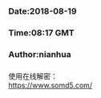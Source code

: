 ###
###    Date:2018-08-19
###   Time:08:17 GMT
###  Author:nianhua
###

使用在线解密：</br>
https://www.somd5.com/
